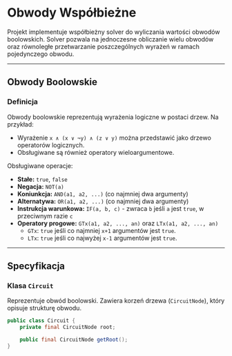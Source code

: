 # Obwody Współbieżne

Projekt implementuje współbieżny solver do wyliczania wartości obwodów boolowskich. Solver pozwala na jednoczesne obliczanie wielu obwodów oraz równoległe przetwarzanie poszczególnych wyrażeń w ramach pojedynczego obwodu.

---

## Obwody Boolowskie

### Definicja

Obwody boolowskie reprezentują wyrażenia logiczne w postaci drzew. Na przykład:

- Wyrażenie `x ∧ (x ∨ ¬y) ∧ (z ∨ y)` można przedstawić jako drzewo operatorów logicznych.
- Obsługiwane są również operatory wieloargumentowe.

Obsługiwane operacje:

- **Stałe:** `true`, `false`
- **Negacja:** `NOT(a)`
- **Koniunkcja:** `AND(a1, a2, ...)` (co najmniej dwa argumenty)
- **Alternatywa:** `OR(a1, a2, ...)` (co najmniej dwa argumenty)
- **Instrukcja warunkowa:** `IF(a, b, c)` - zwraca `b` jeśli `a` jest `true`, w przeciwnym razie `c`
- **Operatory progowe:** `GTx(a1, a2, ..., an)` oraz `LTx(a1, a2, ..., an)`  
  - `GTx`: `true` jeśli co najmniej `x+1` argumentów jest `true`.
  - `LTx`: `true` jeśli co najwyżej `x-1` argumentów jest `true`.

---

## Specyfikacja

### Klasa `Circuit`

Reprezentuje obwód boolowski. Zawiera korzeń drzewa (`CircuitNode`), który opisuje strukturę obwodu.

```java
public class Circuit {
    private final CircuitNode root;

    public final CircuitNode getRoot();
}
